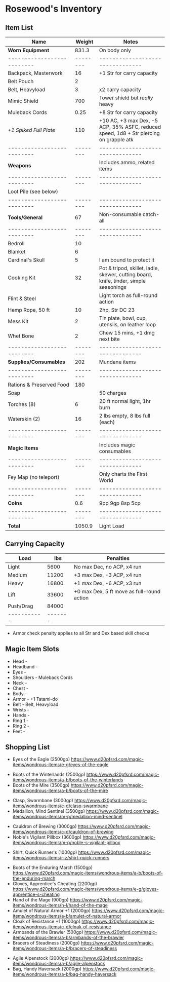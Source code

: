 # Rosewood's Inventory
## Item List
| Name                     | Weight | Notes
|--------------------------|--------|--------------------------------
| **Worn Equipment**       | 831.3  | On body only
|--------------------------|--------|--------------------------------
| Backpack, Masterwork     |  16    | +1 Str for carry capacity
| Belt Pouch               |   2    |
| Belt, Heavyload          |   3    | x2 carry capacity
| Mimic Shield             | 700    | Tower shield but *really* heavy
| Muleback Cords           |   0.25 | +8 Str for carry capacity
| *+1 Spiked Full Plate*   | 110    | +10 AC, +3 max Dex, -5 ACP, 35% ASFC, reduced speed, 1d8 + Str piercing on grapple atk
|--------------------------|--------|--------------------------------
| **Weapons**              |        | Includes ammo, related items
|--------------------------|--------|--------------------------------
| Loot Pile (see below)    |        |
|--------------------------|--------|--------------------------------
| **Tools/General**        |  67    | Non-consumable catch-all
|--------------------------|--------|--------------------------------
| Bedroll                  |  10    |
| Blanket                  |   6    |
| Cardinal's Skull         |   5    | I am bound to protect it
| Cooking Kit              |  32    | Pot & tripod, skillet, ladle, skewer, cutting board, knife, tinder, simple seasonings
| Flint & Steel            |        | Light torch as full-round action
| Hemp Rope, 50 ft         |  10    | 2hp, Str DC 23
| Mess Kit                 |   2    | Tin plate, bowl, cup, utensils, on leather loop
| Whet Bone                |   2    | Chew 15 mins, +1 dmg next bite
|--------------------------|--------|--------------------------------
| **Supplies/Consumables** | 202    | Mundane items
|--------------------------|--------|--------------------------------
| Rations & Preserved Food | 180    |
| Soap                     |        | 50 charges
| Torches (8)              |   6    | 20 ft normal light, 1hr burn
| Waterskin (2)            |  16    | 2 lbs empty, 8 lbs full (each)
|--------------------------|--------|--------------------------------
| **Magic Items**          |        | Includes magic consumables
|--------------------------|--------|--------------------------------
| Fey Map (no teleport)    |        | Only charts the First World
|--------------------------|--------|--------------------------------
| **Coins**                |   0.6  | 9pp 9gp 8sp 5cp
|--------------------------|--------|--------------------------------
| **Total**                |1050.9  | Light Load

## Carrying Capacity
| Load      |  lbs  | Penalties
|-----------|-------|------------
| Light     |  5600 | No max Dec, no ACP, x4 run
| Medium    | 11200 | +3 max Dex, -3 ACP, x4 run
| Heavy     | 16800 | +1 max Dex, -6 ACP, x3 run
| Lift      | 33600 | +0 max Dex, 5 ft move as full-round action
| Push/Drag | 84000 |
|-----------|-------|
* Armor check penalty applies to all Str and Dex based skill checks

## Magic Item Slots
- Head      -
- Headband  -
- Eyes      -
- Shoulders - Muleback Cords
- Neck      -
- Chest     -
- Body      -
- Armor     - +1 Tatami-do
- Belt      - Belt, Heavyload
- Wrists    -
- Hands     -
- Ring 1    -
- Ring 2    -
- Feet      -

## Shopping List
- Eyes of the Eagle (2500gp) https://www.d20pfsrd.com/magic-items/wondrous-items/e-g/eyes-of-the-eagle
<!-- - Lens of Detection (3500gp) https://www.d20pfsrd.com/magic-items/wondrous-items/h-l/lens-of-detection -->
- Boots of the Winterlands (2500gp) https://www.d20pfsrd.com/magic-items/wondrous-items/a-b/boots-of-the-winterlands
- Boots of the Mire (3500gp) https://www.d20pfsrd.com/magic-items/wondrous-items/a-b/boots-of-the-mire
<!-- - Miser's Mask (3000gp) https://www.d20pfsrd.com/magic-items/wondrous-items/m-p/mask-miser-s -->
- Clasp, Swarmbane (3000gp) https://www.d20pfsrd.com/magic-items/wondrous-items/c-d/clasp-swarmbane
- Medallion, Mind Sentinel (3500gp) https://www.d20pfsrd.com/magic-items/wondrous-items/m-p/medallion-mind-sentinel
<!-- - Bag of Holding 1 (2500gp) https://www.d20pfsrd.com/magic-items/wondrous-items/a-b/bag-of-holding -->
- Cauldron of Brewing (3000gp) https://www.d20pfsrd.com/magic-items/wondrous-items/c-d/cauldron-of-brewing
- Noble's Vigilant Pillbox (3600gp) https://www.d20pfsrd.com/magic-items/wondrous-items/m-p/noble-s-vigilant-pillbox
<!-- - Pearly White Spindle, Cracked (3400gp) https://www.d20pfsrd.com/magic-items/wondrous-items/h-l/ioun-stones/pearly-white-spindle-ioun-stone -->
- Shirt, Quick Runner's (1000gp) https://www.d20pfsrd.com/magic-items/wondrous-items/r-z/shirt-quick-runners
<!-- - Boots of the Cat (1000gp) https://www.d20pfsrd.com/magic-items/wondrous-items/a-b/boots-of-the-cat -->
- Boots of the Enduring March (1500gp) https://www.d20pfsrd.com/magic-items/wondrous-items/a-b/boots-of-the-enduring-march
- Gloves, Apprentice's Cheating (2200gp) https://www.d20pfsrd.com/magic-items/wondrous-items/e-g/gloves-apprentice-s-cheating
- Hand of the Mage (900gp) https://www.d20pfsrd.com/magic-items/wondrous-items/h-l/hand-of-the-mage
- Amulet of Natural Armor +1 (2000gp) https://www.d20pfsrd.com/magic-items/wondrous-items/a-b/amulet-of-natural-armor
- Cloak of Resistance +1 (1000gp) https://www.d20pfsrd.com/magic-items/wondrous-items/c-d/cloak-of-resistance
- Armbands of the Brawler (500gp) https://www.d20pfsrd.com/magic-items/wondrous-items/a-b/armbands-of-the-brawler
- Bracers of Steadiness (2000gp) https://www.d20pfsrd.com/magic-items/wondrous-items/a-b/bracers-of-steadiness
<!-- - Traveler's Any-Tool (250gp) https://www.d20pfsrd.com/magic-items/wondrous-items/r-z/traveler-s-any-tool -->
- Agile Alpenstock (2000gp) https://www.d20pfsrd.com/magic-items/wondrous-items/a-b/agile-alpenstock
- Bag, Handy Haversack (2000gp) https://www.d20pfsrd.com/magic-items/wondrous-items/a-b/bag-handy-haversack

